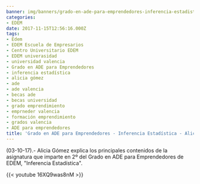 ```yaml
---
banner: img/banners/grado-en-ade-para-emprendedores-inferencia-estadistica-alicia-gomez.jpg
categories:
- EDEM
date: 2017-11-15T12:56:16.000Z
tags:
- Edem
- EDEM Escuela de Empresarios
- Centro Universitario EDEM
- EDEM univerasidad
- universidad valencia
- Grado en ADE para Emprendedores
- inferencia estadística
- alicia gómez
- ade
- ade valencia
- becas ade
- becas universidad
- grado emprendimiento
- emprneder valencia
- formación emprendimiento
- grados valencia
- ADE para emprendedores
title: 'Grado en ADE para Emprendedores - Inferencia Estadística - Alicia Gómez'
---
```


(03-10-17).- Alicia Gómez explica los principales contenidos de la asignatura que imparte en 2º del Grado en ADE para Emprendedores de EDEM, "Inferencia Estadística".

{{< youtube 16XQ9was8nM >}}
